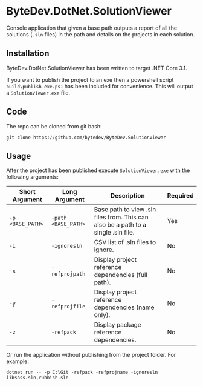 # ByteDev.DotNet.SolutionViewer

Console application that given a base path outputs a report of all the solutions (`.sln` files) in the path and details on the projects in each solution.

## Installation

ByteDev.DotNet.SolutionViewer has been written to target .NET Core 3.1.

If you want to publish the project to an exe then a powershell script `build\publish-exe.ps1` has been included for convenience.  This will output a `SolutionViewer.exe` file.

## Code

The repo can be cloned from git bash:

`git clone https://github.com/bytedev/ByteDev.SolutionViewer`

## Usage

After the project has been published execute `SolutionViewer.exe` with the following arguments:

| Short Argument | Long Argument | Description | Required
| --- | --- | --- | --- |
| `-p <BASE_PATH>` | `-path <BASE_PATH>` | Base path to view .sln files from. This can also be a path to a single .sln file. | Yes |
| `-i` | `-ignoresln` | CSV list of .sln files to ignore. | No |
| `-x` | `-refprojpath` | Display project reference dependencies (full path). | No |
| `-y` | `-refprojfile` | Display project reference dependencies (name only). | No |
| `-z` | `-refpack` | Display package reference dependencies. | No |

Or run the application without publishing from the project folder. For example:

`dotnet run -- -p C:\Git -refpack -refprojname -ignoresln libsass.sln,rubbish.sln`



